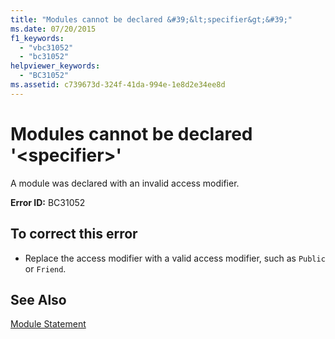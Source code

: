 ```yaml
---
title: "Modules cannot be declared &#39;&lt;specifier&gt;&#39;"
ms.date: 07/20/2015
f1_keywords: 
  - "vbc31052"
  - "bc31052"
helpviewer_keywords: 
  - "BC31052"
ms.assetid: c739673d-324f-41da-994e-1e8d2e34ee8d
---
```

# Modules cannot be declared &#39;&lt;specifier&gt;&#39;
A module was declared with an invalid access modifier.  
  
 **Error ID:** BC31052  
  
## To correct this error  
  
- Replace the access modifier with a valid access modifier, such as `Public` or `Friend`.  
  
## See Also  
 [Module Statement](../../visual-basic/language-reference/statements/module-statement.md)
